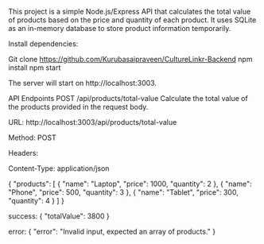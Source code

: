 This project is a simple Node.js/Express API that calculates the total value of products based on the price and quantity of each product. It uses SQLite as an in-memory database to store product information temporarily.

Install dependencies:

Git clone https://github.com/Kurubasaipraveen/CultureLinkr-Backend
npm install
npm start

The server will start on http://localhost:3003.


API Endpoints
POST /api/products/total-value
Calculate the total value of the products provided in the request body.

URL: http://localhost:3003/api/products/total-value

Method: POST

Headers:

Content-Type: application/json

{
  "products": [
    { "name": "Laptop", "price": 1000, "quantity": 2 },
    { "name": "Phone", "price": 500, "quantity": 3 },
    { "name": "Tablet", "price": 300, "quantity": 4 }
  ]
}

success:
{
  "totalValue": 3800
}

error:
{
  "error": "Invalid input, expected an array of products."
}
